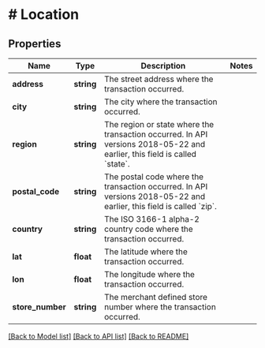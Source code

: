 # # Location

## Properties

Name | Type | Description | Notes
------------ | ------------- | ------------- | -------------
**address** | **string** | The street address where the transaction occurred. |
**city** | **string** | The city where the transaction occurred. |
**region** | **string** | The region or state where the transaction occurred. In API versions 2018-05-22 and earlier, this field is called &#x60;state&#x60;. |
**postal_code** | **string** | The postal code where the transaction occurred. In API versions 2018-05-22 and earlier, this field is called &#x60;zip&#x60;. |
**country** | **string** | The ISO 3166-1 alpha-2 country code where the transaction occurred. |
**lat** | **float** | The latitude where the transaction occurred. |
**lon** | **float** | The longitude where the transaction occurred. |
**store_number** | **string** | The merchant defined store number where the transaction occurred. |

[[Back to Model list]](../../README.md#models) [[Back to API list]](../../README.md#endpoints) [[Back to README]](../../README.md)
